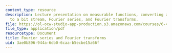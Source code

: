 ```yaml
---
content_type: resource
description: Lecture presentation on measurable functions, converting an analog source
  to a bit stream, Fourier series, and Fourier transforms.
file: https://ol-ocw-studio-app-production.s3.amazonaws.com/courses/6-450-principles-of-digital-communication-i-fall-2009/3ae0b896944a6db06caab5ecbe15a66f_MIT6_450F09_slide07.pdf
file_type: application/pdf
resourcetype: Document
title: Fourier series and Fourier transforms
uid: 3ae0b896-944a-6db0-6caa-b5ecbe15a66f
---
```

